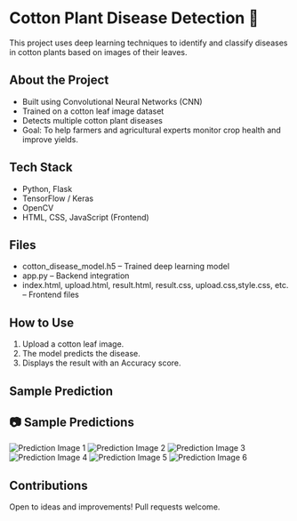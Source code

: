 # Cotton Plant Disease Detection 🌿

This project uses deep learning techniques to identify and classify diseases in cotton plants based on images of their leaves.

##  About the Project
- Built using Convolutional Neural Networks (CNN)
- Trained on a cotton leaf image dataset
- Detects multiple cotton plant diseases
- Goal: To help farmers and agricultural experts monitor crop health and improve yields.

## Tech Stack
- Python, Flask 
- TensorFlow / Keras
- OpenCV
- HTML, CSS, JavaScript (Frontend)

## Files
- cotton_disease_model.h5 – Trained deep learning model
- app.py – Backend integration
- index.html, upload.html, result.html, result.css, upload.css,style.css, etc. – Frontend files

## How to Use
1. Upload a cotton leaf image.
2. The model predicts the disease.
3. Displays the result with an Accuracy score.

##  Sample Prediction
## 📷 Sample Predictions

![Prediction Image 1](images/screenshot1.png)
![Prediction Image 2](images/screenshot2.png)
![Prediction Image 3](images/screenshot3.png)
![Prediction Image 4](images/screenshot4.png)
![Prediction Image 5](images/screenshot5.png)
![Prediction Image 6](images/screenshot6.png)


##  Contributions
Open to ideas and improvements! Pull requests welcome.


